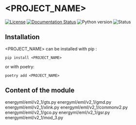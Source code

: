 <!--
Copyright (c) 2022-2023 Geosiris.
SPDX-License-Identifier: Apache-2.0
-->
<PROJECT_NAME>
==============

[![License](https://img.shields.io/pypi/l/resqml22)](https://github.com/geosiris-technologies/energyml-python-generator/blob/main/LICENSE)
[![Documentation Status](https://readthedocs.org/projects/energyml-python-generator/badge/?version=latest)](https://energyml-python-generator.readthedocs.io/en/latest/?badge=latest)
![Python version](https://img.shields.io/pypi/pyversions/resqml22)
![Status](https://img.shields.io/pypi/status/resqml22)




Installation
------------

<PROJECT_NAME> can be installed with pip : 

```console
pip install <PROJECT_NAME>
```

or with poetry: 
```console
poetry add <PROJECT_NAME>
```


Content of the module
---

energyml/eml/v2_1/gts.py energyml/eml/v2_1/gmd.py energyml/eml/v2_1/xlink.py energyml/eml/v2_1/commonv2.py energyml/eml/v2_1/gco.py energyml/eml/v2_1/gsr.py energyml/eml/v2_1/mod_3.py

